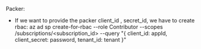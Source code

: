 Packer:
  - If we want to provide the packer client_id , secret_id, we have to create rbac:
  az ad sp create-for-rbac --role Contributor --scopes /subscriptions/<subscription_id> --query "{ client_id: appId, client_secret: password, tenant_id: tenant }"

  